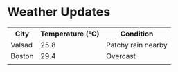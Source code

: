 # Weather Updates

<!-- WEATHER-UPDATE-START -->
<table><tr><th>City</th><th>Temperature (°C)</th><th>Condition</th></tr><tr><td>Valsad</td><td>25.8</td><td>Patchy rain nearby</td></tr><tr><td>Boston</td><td>29.4</td><td>Overcast</td></tr><tr><td></td><td></td><td></td></tr></table>
<!-- WEATHER-UPDATE-END -->
